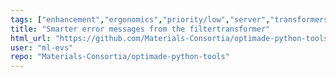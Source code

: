 ```yaml
---
tags: ["enhancement","ergonomics","priority/low","server","transformers"]
title: "Smarter error messages from the filtertransformer"
html_url: "https://github.com/Materials-Consortia/optimade-python-tools/issues/795"
user: "ml-evs"
repo: "Materials-Consortia/optimade-python-tools"
---
```


